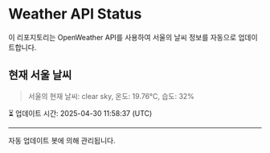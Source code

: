 
# Weather API Status

이 리포지토리는 OpenWeather API를 사용하여 서울의 날씨 정보를 자동으로 업데이트합니다.

## 현재 서울 날씨
> 서울의 현재 날씨: clear sky, 온도: 19.76°C, 습도: 32%

⏳ 업데이트 시간: 2025-04-30 11:58:37 (UTC)

---
자동 업데이트 봇에 의해 관리됩니다.
